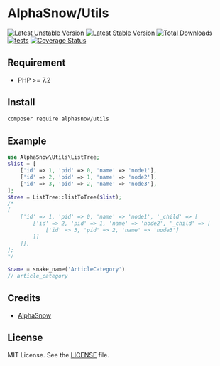 AlphaSnow/Utils
===========
[![Latest Unstable Version](http://poser.pugx.org/alphasnow/utils/v/unstable)](https://packagist.org/packages/alphasnow/utils)
[![Latest Stable Version](https://poser.pugx.org/alphasnow/utils/v/stable)](https://packagist.org/packages/alphasnow/utils)
[![Total Downloads](https://poser.pugx.org/alphasnow/utils/downloads)](https://packagist.org/packages/alphasnow/utils)
[![tests](https://github.com/alphasnow/php-utils/actions/workflows/tests.yml/badge.svg)](https://github.com/alphasnow/php-utils/actions/workflows/tests.yml)
[![Coverage Status](https://coveralls.io/repos/github/alphasnow/php-utils/badge.svg?branch=0.x)](https://coveralls.io/repos/github/alphasnow/php-utils/badge.svg?branch=0.x)

## Requirement
- PHP >= 7.2

## Install
```bash
composer require alphasnow/utils
```

## Example
```php
use AlphaSnow\Utils\ListTree;
$list = [
    ['id' => 1, 'pid' => 0, 'name' => 'node1'],
    ['id' => 2, 'pid' => 1, 'name' => 'node2'],
    ['id' => 3, 'pid' => 2, 'name' => 'node3'],
];
$tree = ListTree::listToTree($list);
/*
[
    ['id' => 1, 'pid' => 0, 'name' => 'node1', '_child' => [
        ['id' => 2, 'pid' => 1, 'name' => 'node2', '_child' => [
            ['id' => 3, 'pid' => 2, 'name' => 'node3']
        ]]
    ]],
];
*/

$name = snake_name('ArticleCategory')
// article_category
```

## Credits

- [AlphaSnow][link-author]

## License
MIT License. See the [LICENSE](LICENSE) file.



[link-author]: https://github.com/alphasnow
